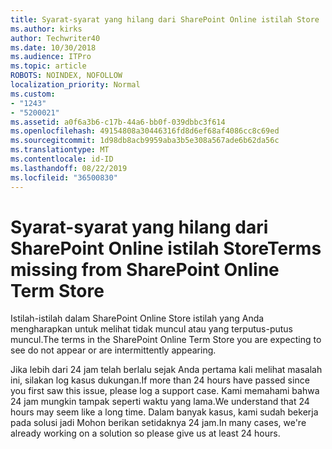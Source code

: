 ```yaml
---
title: Syarat-syarat yang hilang dari SharePoint Online istilah Store
ms.author: kirks
author: Techwriter40
ms.date: 10/30/2018
ms.audience: ITPro
ms.topic: article
ROBOTS: NOINDEX, NOFOLLOW
localization_priority: Normal
ms.custom:
- "1243"
- "5200021"
ms.assetid: a0f6a3b6-c17b-44a6-bb0f-039dbbc3f614
ms.openlocfilehash: 49154808a30446316fd8d6ef68af4086cc8c69ed
ms.sourcegitcommit: 1d98db8acb9959aba3b5e308a567ade6b62da56c
ms.translationtype: MT
ms.contentlocale: id-ID
ms.lasthandoff: 08/22/2019
ms.locfileid: "36500830"
---
```

# <a name="terms-missing-from-sharepoint-online-term-store"></a><span data-ttu-id="291db-102">Syarat-syarat yang hilang dari SharePoint Online istilah Store</span><span class="sxs-lookup"><span data-stu-id="291db-102">Terms missing from SharePoint Online Term Store</span></span>

<span data-ttu-id="291db-103">Istilah-istilah dalam SharePoint Online Store istilah yang Anda mengharapkan untuk melihat tidak muncul atau yang terputus-putus muncul.</span><span class="sxs-lookup"><span data-stu-id="291db-103">The terms in the SharePoint Online Term Store you are expecting to see do not appear or are intermittently appearing.</span></span>
  
<span data-ttu-id="291db-104">Jika lebih dari 24 jam telah berlalu sejak Anda pertama kali melihat masalah ini, silakan log kasus dukungan.</span><span class="sxs-lookup"><span data-stu-id="291db-104">If more than 24 hours have passed since you first saw this issue, please log a support case.</span></span> <span data-ttu-id="291db-105">Kami memahami bahwa 24 jam mungkin tampak seperti waktu yang lama.</span><span class="sxs-lookup"><span data-stu-id="291db-105">We understand that 24 hours may seem like a long time.</span></span> <span data-ttu-id="291db-106">Dalam banyak kasus, kami sudah bekerja pada solusi jadi Mohon berikan setidaknya 24 jam.</span><span class="sxs-lookup"><span data-stu-id="291db-106">In many cases, we're already working on a solution so please give us at least 24 hours.</span></span>
  